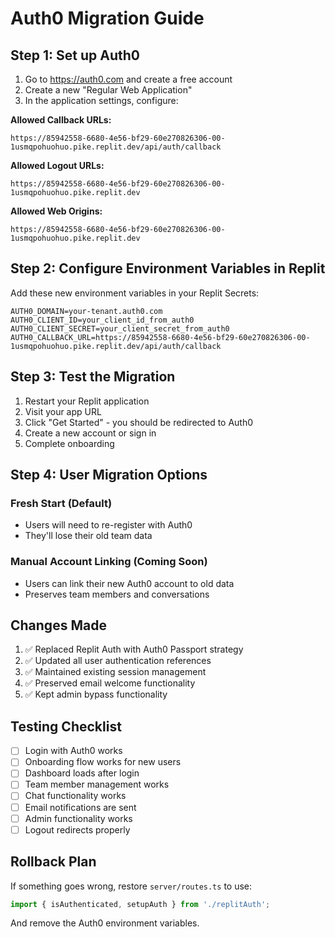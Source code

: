 # Auth0 Migration Guide

## Step 1: Set up Auth0

1. Go to https://auth0.com and create a free account
2. Create a new "Regular Web Application"
3. In the application settings, configure:

**Allowed Callback URLs:**
```
https://85942558-6680-4e56-bf29-60e270826306-00-1usmqpohuohuo.pike.replit.dev/api/auth/callback
```

**Allowed Logout URLs:**
```
https://85942558-6680-4e56-bf29-60e270826306-00-1usmqpohuohuo.pike.replit.dev
```

**Allowed Web Origins:**
```
https://85942558-6680-4e56-bf29-60e270826306-00-1usmqpohuohuo.pike.replit.dev
```

## Step 2: Configure Environment Variables in Replit

Add these new environment variables in your Replit Secrets:

```
AUTH0_DOMAIN=your-tenant.auth0.com
AUTH0_CLIENT_ID=your_client_id_from_auth0
AUTH0_CLIENT_SECRET=your_client_secret_from_auth0
AUTH0_CALLBACK_URL=https://85942558-6680-4e56-bf29-60e270826306-00-1usmqpohuohuo.pike.replit.dev/api/auth/callback
```

## Step 3: Test the Migration

1. Restart your Replit application
2. Visit your app URL
3. Click "Get Started" - you should be redirected to Auth0
4. Create a new account or sign in
5. Complete onboarding

## Step 4: User Migration Options

### Fresh Start (Default)
- Users will need to re-register with Auth0
- They'll lose their old team data

### Manual Account Linking (Coming Soon)
- Users can link their new Auth0 account to old data
- Preserves team members and conversations

## Changes Made

1. ✅ Replaced Replit Auth with Auth0 Passport strategy
2. ✅ Updated all user authentication references
3. ✅ Maintained existing session management
4. ✅ Preserved email welcome functionality
5. ✅ Kept admin bypass functionality

## Testing Checklist

- [ ] Login with Auth0 works
- [ ] Onboarding flow works for new users
- [ ] Dashboard loads after login
- [ ] Team member management works
- [ ] Chat functionality works
- [ ] Email notifications are sent
- [ ] Admin functionality works
- [ ] Logout redirects properly

## Rollback Plan

If something goes wrong, restore `server/routes.ts` to use:
```typescript
import { isAuthenticated, setupAuth } from './replitAuth';
```

And remove the Auth0 environment variables.
